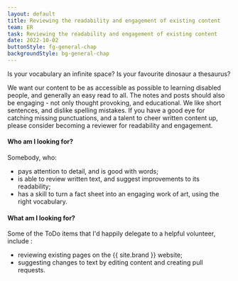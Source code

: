 ```yaml
---
layout: default
title: Reviewing the readability and engagement of existing content
team: ER
task: Reviewing the readability and engagement of existing content
date: 2022-10-02
buttonStyle: fg-general-chap
backgroundStyle: bg-general-chap
---
```


Is your vocabulary an infinite space? Is your favourite dinosaur a thesaurus?
<!-- excerpt-end -->
We want our content to be as accessible as possible to learning disabled people, and generally an easy read to all. The notes and posts should also be engaging - not only thought provoking, and educational. We like short sentences, and dislike spelling mistakes. If you have a good eye for catching missing punctuations, and a talent to cheer written content up, please consider becoming a reviewer for readability and engagement.

#### Who am I looking for?

Somebody, who:

+ pays attention to detail, and is good with words;
+ is able to review written text, and suggest improvements to its readability;
+ has a skill to turn a fact sheet into an engaging work of art, using the right vocabulary.

#### What am I looking for?

Some of the ToDo items that I'd happily delegate to a helpful volunteer, include :

+ reviewing existing pages on the {{ site.brand }} website;
+ suggesting changes to text by editing content and creating pull requests.